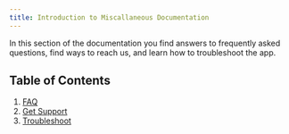 ```yaml
---
title: Introduction to Miscallaneous Documentation
---
```


In this section of the documentation you find answers to frequently asked questions, find ways to reach us, and learn how to troubleshoot the app.

## Table of Contents

1. [FAQ](docs-v3/misc/FAQ.md)
2. [Get Support](docs-v3/misc/get-support.md)
3. [Troubleshoot](docs-v3/misc/troubleshooting.md)